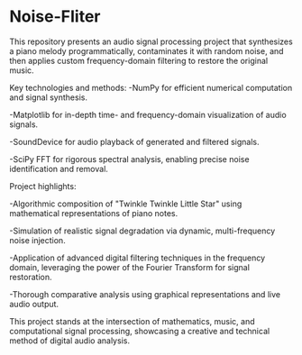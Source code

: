 # Noise-FIiter
This repository presents an audio signal processing project that synthesizes a piano melody programmatically, contaminates it with random noise, and then applies custom frequency-domain filtering to restore the original music.

Key technologies and methods:
-NumPy for efficient numerical computation and signal synthesis.

-Matplotlib for in-depth time- and frequency-domain visualization of audio signals.

-SoundDevice for audio playback of generated and filtered signals.

-SciPy FFT for rigorous spectral analysis, enabling precise noise identification and removal.

Project highlights:

-Algorithmic composition of "Twinkle Twinkle Little Star" using mathematical representations of piano notes.

-Simulation of realistic signal degradation via dynamic, multi-frequency noise injection.

-Application of advanced digital filtering techniques in the frequency domain, leveraging the power of the Fourier Transform for signal restoration.

-Thorough comparative analysis using graphical representations and live audio output.

This project stands at the intersection of mathematics, music, and computational signal processing, showcasing a creative and technical method of digital audio analysis.

